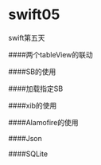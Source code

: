 # swift05
swift第五天

####两个tableView的联动

####SB的使用

####加载指定SB

####xib的使用

####Alamofire的使用

####Json

####SQLite